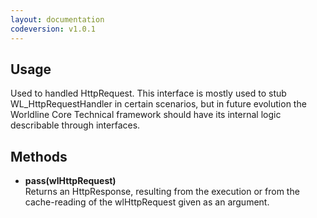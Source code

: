 ```yaml
---
layout: documentation
codeversion: v1.0.1
---
```


## Usage

Used to handled HttpRequest. This interface is mostly used to stub WL_HttpRequestHandler in certain scenarios, but in future evolution the Worldline Core Technical framework should have its internal logic describable through interfaces.

## Methods  

* **pass(wlHttpRequest)**  
Returns an HttpResponse, resulting from the execution or from the cache-reading of the wlHttpRequest given as an argument.